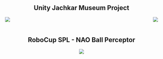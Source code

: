 <h2 align="center"> Unity Jachkar Museum Project </h2>

<p align="center">
  <a href="https://github.com/AzcarGabriel/jachkar-museum">
    <img align="left" src="https://github-readme-stats.vercel.app/api/pin/?username=AzcarGabriel&repo=jachkar-museum&theme=gruvbox&hide_border=true" />
  </a>
  <a href="https://github.com/AzcarGabriel/jachkar-museum-asset-bundle-creator">
    <img align="right" src="https://github-readme-stats.vercel.app/api/pin/?username=AzcarGabriel&repo=jachkar-museum-asset-bundle-creator&theme=gruvbox&hide_border=true" />
  </a>
</p>

</br>
</br>

<h2 align="center"> RoboCup SPL - NAO Ball Perceptor </h2>

<p align="center">
  <a href="https://github.com/uchile-robotics/nao-ball-perceptor-2016">
    <img align="center" src="https://github-readme-stats.vercel.app/api/pin/?username=uchile-robotics&repo=nao-ball-perceptor-2016&theme=gruvbox&hide_border=true" />
  </a>
</p>
